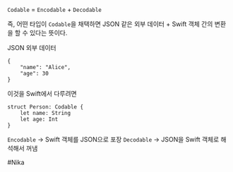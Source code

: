 `Codable` = `Encodable` + `Decodable`

즉, 어떤 타입이 `Codable`을 채택하면 JSON 같은 외부 데이터 + Swift 객체 간의 변환을 할 수 있다는 뜻이다.

JSON 외부 데이터

```
{
	"name": "Alice",
	"age": 30
}
```

이것을 Swift에서 다루려면

```
struct Person: Codable {
	let name: String
	let age: Int
}
```

`Encodable` -> Swift 객체를 JSON으로 포장 `Decodable` -> JSON을 Swift 객체로 해석해서 꺼냄

#Nika